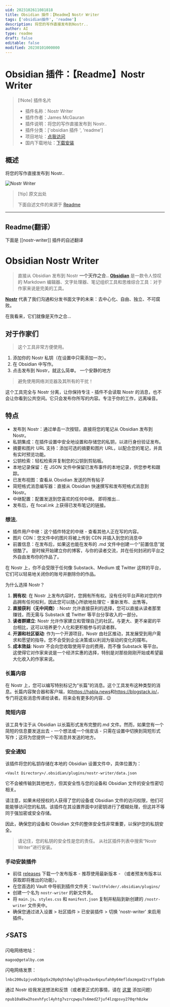 ```yaml
---
uid: 2023102611081818
title: Obsidian 插件：【Readme】Nostr Writer
tags: ['obsidian插件', 'readme']
description: 将您的写作直接发布到Nostr..
author: AI
type: readme
draft: false
editable: false
modified: 20230101000000
---
```


# Obsidian 插件：【Readme】Nostr Writer

> [!Note] 插件名片
> - 插件名称：Nostr Writer
> - 插件作者：James McGauran
> - 插件说明：将您的写作直接发布到 Nostr..
> - 插件分类：['obsidian 插件 ', 'readme']
> - 项目地址：[点我访问](https://github.com/jamesmagoo/nostr-writer)
> - 国内下载地址：[下载安装](https://pkmer.cn/products/plugin/pluginMarket/?nostr-writer)

## 概述

将您的写作直接发布到 Nostr..

![Nostr Writer](https://cdn.pkmer.cn/covers/nostr-writer.png!pkmer)

> [!tip] 原文出处
>
>下面自述文件的来源于 [Readme](https://ghproxy.net/https://raw.githubusercontent.com/jamesmagoo/nostr-writer/master/README.md)

---

## Readme(翻译）

下面是 [[nostr-writer]] 插件的自述翻译

# Obsidian Nostr Writer

> 直接从 Obsidian 发布到 Nostr
**一个天作之合..**
[**Obsidian**](https://obsidian.md/) 是一款令人惊叹的 Markdown 编辑器、文字处理器、笔记组织工具和思维综合工具：对于作家来说是完美的工具。

[**Nostr**](https://nostr.com/) 代表了我们沟通和分发书面文字的未来：去中心化、自由、独立、不可腐败。

在我看来，它们就像是天作之合...

## 对于作家们

> 这个工具非常方便使用。

1. 添加你的 Nostr 私钥（在设置中只需添加一次）。
2. 在 Obsidian 中写作。
3. 点击发布到 Nostr，就这么简单。
一个安静的地方

> 避免使用网络浏览器及其所有的干扰！

这个工具完全与 Nostr 分离，让你保持专注 - 插件不会读取 Nostr 的消息，也不会让你看到公共空间。它只会发布你所写的内容。专注于你的工作，远离噪音。

## 特点

- 发布到 Nostr：通过单击一次按钮，直接将您的笔记从 Obsidian 发布到 Nostr。
- 私钥集成：在插件设置中安全地设置和存储您的私钥，以进行身份验证发布。
- 摘要和图片 URL 支持：添加可选的摘要和图片 URL，以配合您的笔记，并具有实时预览功能。
- 公钥检索：轻松检索并复制您的公钥到剪贴板。
- 本地记录保留：在 JSON 文件中保留已发布事件的本地记录，供您参考和跟踪。
- 已发布视图：查看从 Obsidian 发送的所有帖子
- 简短格式消息编写器：直接从 Obsidian 快速撰写和发布短格式消息到 Nostr。
- 中继配置：配置发送到您喜欢的任何中继。
即将推出...
- 发布后，在 focal.ink 上获得已发布笔记的链接。

### 想法.

- 插件用户中继：这个插件特定的中继 - 查看其他人正在写的内容。
- 图片 CDN：您文件中的图片将被上传到 CDN 并插入到您的消息中
- 前置信息：在发布后，如果这也能在发布的 .md 文件中创建一个“前置信息”就很酷了。
是时候开始建立你的博客，与你的读者交流，并在任何封闭的平台之外自由发布你的作品了。

在 Nostr 上，你不会受限于任何像 Substack、Medium 或 Twitter 这样的平台，它们可以轻易地关闭你的账号并删除你的作品。

为什么选择 Nostr？

1. **拥有权**: 在 Nostr 上发布内容时，您拥有所有权。没有任何平台声称对您的作品拥有任何权利，因此您可以随心所欲地处理它 - 重新发布、出售等。
2. **直接获利（无中间商）**: Nostr 允许直接获利的选择，您可以直接从读者那里赚钱，而无需与 Substack 或 Twitter 等平台分享收入的一部分。
3. **读者群建立**: Nostr 允许作家建立和管理自己的社区。与更大、更不亲密的平台相比，这可以培养更个人化和更积极参与的读者群。
4. **开源和社区驱动**: 作为一个开源项目，Nostr 由社区推动，其发展受到用户需求和愿望的指导。您不会受到企业决策或以利润为驱动的变化的摆布。
5. **成本效益**: Nostr 不会向您收取使用平台的费用，而不像 Substack 等平台。这使得它对作家来说是一个经济实惠的选择，特别是对那些刚刚开始或希望最大化收入的作家来说。

### 长篇内容

在 Nostr 上，您可以编写特别标记为“长篇”的消息。这个工具发布这种类型的消息。长篇内容聚合器和客户端，如<https://habla.news>和<https://blogstack.io/>，专门将这些消息传递给读者。将来会有更多的内容.. 😉

### 简短内容

该工具专注于从 Obsidian 以长篇形式发布完整的.md 文件。然而，如果您有一个简短的信息要发送出去 - 一个想法或一个俏皮话 - 只需在设置中切换到简短形式写作；这将为您提供一个写消息并发送的地方。

### 安全通知

该插件将您的私钥存储在本地的 Obsidian 设置文件中，具体位置为：

```
<Vault Directory>/.obsidian/plugins/nostr-writer/data.json
```

它不会被传输到其他地方，但其安全性与您的设备和 Obsidian 文件的安全性密切相关。

请注意，如果未经授权的人获得了您的设备或 Obsidian 文件的访问权限，他们可能能够访问您的私钥。该插件在其设置界面中对密钥进行了模糊处理，但这并不等同于强加密或安全存储。

因此，确保您的设备和 Obsidian 文件的整体安全性非常重要，以保护您的私钥安全。

> 请记住，您的私钥的安全性是您的责任。
从社区插件列表中搜索“Nostr Writer”进行安装。

### 手动安装插件

- 前往 [releases](https://github.com/jamesmagoo/nostr-writer/releases) 下载一个发布版本 - 推荐使用最新版本 - （或者预发布版本以获取即将推出的功能）。
- 在您首选的 Vault 中导航到插件文件夹：`VaultFolder/.obsidian/plugins/`
- 创建一个名为 `nostr-writer` 的新文件夹。
- 将 `main.js`、`styles.css` 和 `manifest.json` 复制并粘贴到新创建的 `/nostr-writer` 文件夹中。
- 确保您通过进入设置 > 社区插件 > 已安装插件 > 切换 'nostr-writer' 来启用插件。

## ⚡️SATS

闪电网络地址：

```
magoo@getalby.com
```

闪电网络发票：

```
lnbc200u1pjvu03dpp5x20p0q5tdwylg5hsqw3av6qxufah0y64efldazmgad2rsffgda8qdpdfehhxarjypthy6t5v4ezqnmzwd5kg6tpdcs9qmr4va5kucqzzsxqyz5vqsp5w55p4tzawyfz5fasflmsvdfnnappd6hqnw9p7y2p0nl974f0mtkq9qyyssqq6gvpnvvuftqsdqyxzn9wrre3qfkpefzz6kqwssa3pz8l9mzczyq4u7qdc09jpatw9ekln9gh47vxrvx6zg6vlsqw7pq4a7kvj4ku4qpdrflwj
```

通过 Nostr 给我发送想法和反馈（或者更正式的事情，请在 [这里](https://github.com/jamesmagoo/nostr-writer/issues) 添加问题）

```
npub10a8kw2hsevhfycl4yhtg7vzrcpwpu7s6med27juf4lzqpsvy270qrh8zkw
```

</br>
<div align="center">



<!-- -->

</div>



